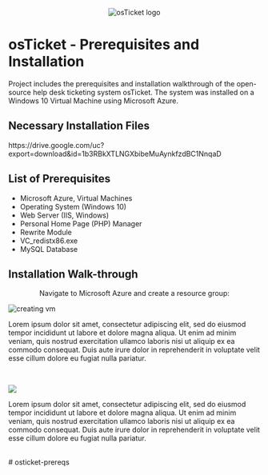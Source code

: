 <p align="center">
<img src="https://i.imgur.com/Clzj7Xs.png" alt="osTicket logo"/>
</p>

<h1>osTicket - Prerequisites and Installation</h1>
Project includes the prerequisites and installation walkthrough of the open-source help desk ticketing system osTicket.  The system was installed on a Windows 10 Virtual Machine using Microsoft Azure.<br />

<h2>Necessary Installation Files</h2>
https://drive.google.com/uc?export=download&id=1b3RBkXTLNGXbibeMuAynkfzdBC1NnqaD


<h2>List of Prerequisites</h2>

- Microsoft Azure, Virtual Machines
- Operating System (Windows 10)
- Web Server (IIS, Windows)
- Personal Home Page (PHP) Manager 
- Rewrite Module
- VC_redistx86.exe
- MySQL Database

<h2>Installation Walk-through</h2>

<p align="center">
Navigate to Microsoft Azure and create a resource group: 
  
![creating vm](https://github.com/user-attachments/assets/5508e55a-517a-49f6-bff2-df34a239c9b8)

<p align="center">




Lorem ipsum dolor sit amet, consectetur adipiscing elit, sed do eiusmod tempor incididunt ut labore et dolore magna aliqua. Ut enim ad minim veniam, quis nostrud exercitation ullamco laboris nisi ut aliquip ex ea commodo consequat. Duis aute irure dolor in reprehenderit in voluptate velit esse cillum dolore eu fugiat nulla pariatur.
</p>
<br />

<p>
<img src="https://imgur.com/PbGX63J"/>
</p>
<p>
Lorem ipsum dolor sit amet, consectetur adipiscing elit, sed do eiusmod tempor incididunt ut labore et dolore magna aliqua. Ut enim ad minim veniam, quis nostrud exercitation ullamco laboris nisi ut aliquip ex ea commodo consequat. Duis aute irure dolor in reprehenderit in voluptate velit esse cillum dolore eu fugiat nulla pariatur.
</p>
<br /># osticket-prereqs
